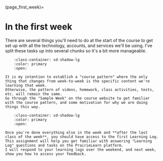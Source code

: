 (page_first_week)=
# In the first week

There are several things you'll need to do at the start of the course to get set up with all the technology, accounts, and services we'll be using.
I've split these tasks up into several chunks so it's a bit more manageable. 


```{dropdown} 6. Get Familiar with the course pattern.
    :class-container: sd-shadow-lg
    :color: primary
    :open:

It is my intention to establish a "course pattern" where the only thing that changes from week-to-week is the specific content we're learning that week.
Otherwise, the pattern of videos, homework, class activities, tests, etc. will remain the same.
Go through the "Sample Week" on the course website to get familiar with the course pattern, and some motivation for why we are doing things this way.
```


```{dropdown} 7. Complete the first Learning Log (LL01) on PrairieLearn.
    :class-container: sd-shadow-lg
    :color: primary
    :open:

Once you're done everything else in the week and **after the last class of the week**, you should have access to the first Learning Log.
This assignment will help you get familiar with answering "Learning Log" questions and tasks on the PrairieLearn platform.
I will respond to your learning logs over the weekend, and next week, show you how to access your feedback.
```